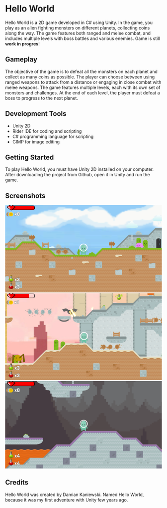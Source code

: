 # Hello World
Hello World is a 2D game developed in C# using Unity. In the game, you play as an alien fighting monsters on different planets, collecting coins along the way. The game features both ranged and melee combat, and includes multiple levels with boss battles and various enemies. Game is still **work in progres**!

## Gameplay
The objective of the game is to defeat all the monsters on each planet and collect as many coins as possible. The player can choose between using ranged weapons to attack from a distance or engaging in close combat with melee weapons. The game features multiple levels, each with its own set of monsters and challenges. At the end of each level, the player must defeat a boss to progress to the next planet.

## Development Tools
- Unity 2D
- Rider IDE for coding and scripting
- C# programming language for scripting
- GIMP for image editing

## Getting Started
To play Hello World, you must have Unity 2D installed on your computer. After downloading the project from Github, open it in Unity and run the game.

## Screenshots
![ScreenShot](https://github.com/damiankaniewski/HelloWorldGame/blob/master/HelloWorldGame1.png)
![ScreenShot](https://github.com/damiankaniewski/HelloWorldGame/blob/master/HelloWorldGame2.png)
![ScreenShot](https://github.com/damiankaniewski/HelloWorldGame/blob/master/HelloWorldGame3.png)

## Credits
Hello World was created by Damian Kaniewski.
Named Hello World, because it was my first adventure with Unity few years ago.
